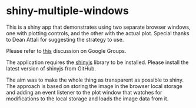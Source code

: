 # shiny-multiple-windows

This is a shiny app that demonstrates using two separate browser windows, one with plotting controls, and the other with the actual plot. Special thanks to Dean Attali for suggesting the strategy to use.

Please refer to [this](https://groups.google.com/forum/#!topic/shiny-discuss/DNlnC3JGNBI) discussion on Google Groups.

The application requires the [shinyjs](https://github.com/daattali/shinyjs) library to be installed. Please install the latest version of shinyjs from GitHub. 

The aim was to make the whole thing as transparent as possible to shiny. The approach is based on storing the image in the browser local storage and adding an event listener to the plot window that watches for modifications to the local storage and loads the image data from it.

